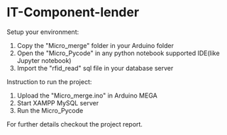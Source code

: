 # IT-Component-lender
Setup your environment:
1. Copy the "Micro_merge" folder in your Arduino folder
2. Open the "Micro_Pycode" in any python notebook supported IDE(like Jupyter notebook)
3. Import the "rfid_read" sql file in your database server

Instruction to run the project:
1. Upload the "Micro_merge.ino" in Arduino MEGA
2. Start XAMPP MySQL server
3. Run the Micro_Pycode

For further details checkout the project report.
